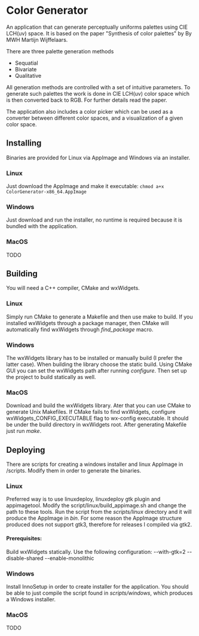 # Color Generator

An application that can generate perceptually uniforms palettes using CIE LCH(uv) space.
It is based on the paper "Synthesis of color palettes" by By MWH Martijn Wijffelaars.

There are three palette generation methods
 - Sequatial
 - Bivariate
 - Qualitative

All generation methods are controlled with a set of intuitive parameters. To generate such palettes the work is done in CIE LCH(uv) color space which is then converted back to RGB. For further details read the paper.

The application also includes a color picker which can be used as a converter between different color spaces, and a visualization of a given color space.

## Installing

Binaries are provided for Linux via AppImage and Windows via an installer.

### Linux

Just download the AppImage and make it executable:
`chmod a+x ColorGenerator-x86_64.AppImage`

### Windows

Just download and run the installer, no runtime is required because it is bundled with the application.

### MacOS

TODO

## Building

You will need a C++ compiler, CMake and wxWidgets.

### Linux

Simply run CMake to generate a Makefile and then use make to build. If you installed wxWidgets through a package manager, then CMake will automatically find wxWidgets through _find_package_ macro.

### Windows

The wxWidgets library has to be installed or manually build (I prefer the latter case). When building the library choose the static build. Using CMake GUI you can set the wxWidgets path after running _configure_. Then set up the project to build statically as well.

### MacOS

Download and build the wxWidgets library. Ater that you can use CMake to generate Unix Makefiles. If CMake fails to find wxWidgets, configure wxWidgets_CONFIG_EXECUTABLE flag to wx-config executable. It should be under the build directory in wxWidgets root. After generating Makefile just run _make_.

## Deploying

There are scripts for creating a windows installer and linux AppImage in /scripts. Modify them in order to generate the binaries.

### Linux

Preferred way is to use linuxdeploy, linuxdeploy gtk plugin and appimagetool.
Modify the script/linux/build_appimage.sh and change the path to these tools. Run the script from the _scripts/linux_ directory and it will produce the AppImage in _bin_. For some reason the AppImage structure produced does not support gtk3, therefore for releases I compiled via gtk2.

#### Prerequisites:
Build wxWidgets statically. Use the following configuration: --with-gtk=2 --disable-shared --enable-monolithic

### Windows

Install InnoSetup in order to create installer for the application. You should be able to just compile the script found in _scripts/windows_, which produces a Windows installer.

### MacOS

TODO

